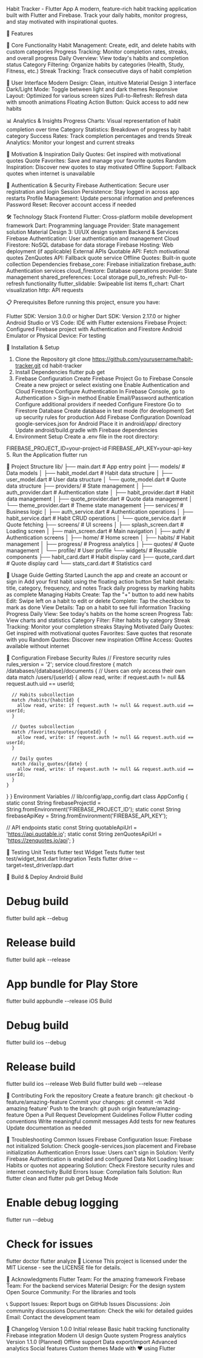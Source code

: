 Habit Tracker - Flutter App
A modern, feature-rich habit tracking application built with Flutter and Firebase. Track your daily habits, monitor progress, and stay motivated with inspirational quotes.

🚀 Features


📱 Core Functionality
Habit Management: Create, edit, and delete habits with custom categories
Progress Tracking: Monitor completion rates, streaks, and overall progress
Daily Overview: View today's habits and completion status
Category Filtering: Organize habits by categories (Health, Study, Fitness, etc.)
Streak Tracking: Track consecutive days of habit completion


🎨 User Interface
Modern Design: Clean, intuitive Material Design 3 interface
Dark/Light Mode: Toggle between light and dark themes
Responsive Layout: Optimized for various screen sizes
Pull-to-Refresh: Refresh data with smooth animations
Floating Action Button: Quick access to add new habits


📊 Analytics & Insights
Progress Charts: Visual representation of habit completion over time
Category Statistics: Breakdown of progress by habit category
Success Rates: Track completion percentages and trends
Streak Analytics: Monitor your longest and current streaks

💬 Motivation & Inspiration
Daily Quotes: Get inspired with motivational quotes
Quote Favorites: Save and manage your favorite quotes
Random Inspiration: Discover new quotes to stay motivated
Offline Support: Fallback quotes when internet is unavailable

🔐 Authentication & Security
Firebase Authentication: Secure user registration and login
Session Persistence: Stay logged in across app restarts
Profile Management: Update personal information and preferences
Password Reset: Recover account access if needed

🛠️ Technology Stack
Frontend
Flutter: Cross-platform mobile development framework
Dart: Programming language
Provider: State management solution
Material Design 3: UI/UX design system
Backend & Services
Firebase Authentication: User authentication and management
Cloud Firestore: NoSQL database for data storage
Firebase Hosting: Web deployment (if applicable)
External APIs
Quotable API: Fetch motivational quotes
ZenQuotes API: Fallback quote service
Offline Quotes: Built-in quote collection
Dependencies
firebase_core: Firebase initialization
firebase_auth: Authentication services
cloud_firestore: Database operations
provider: State management
shared_preferences: Local storage
pull_to_refresh: Pull-to-refresh functionality
flutter_slidable: Swipeable list items
fl_chart: Chart visualization
http: API requests

📋 Prerequisites
Before running this project, ensure you have:

Flutter SDK: Version 3.0.0 or higher
Dart SDK: Version 2.17.0 or higher
Android Studio or VS Code: IDE with Flutter extensions
Firebase Project: Configured Firebase project with Authentication and Firestore
Android Emulator or Physical Device: For testing

🚀 Installation & Setup
1. Clone the Repository
git clone https://github.com/yourusername/habit-tracker.git
cd habit-tracker
2. Install Dependencies
flutter pub get
3. Firebase Configuration
Create Firebase Project
Go to Firebase Console
Create a new project or select existing one
Enable Authentication and Cloud Firestore
Configure Authentication
In Firebase Console, go to Authentication > Sign-in method
Enable Email/Password authentication
Configure additional providers if needed
Configure Firestore
Go to Firestore Database
Create database in test mode (for development)
Set up security rules for production
Add Firebase Configuration
Download google-services.json for Android
Place it in android/app/ directory
Update android/build.gradle with Firebase dependencies
4. Environment Setup
Create a .env file in the root directory:

FIREBASE_PROJECT_ID=your-project-id
FIREBASE_API_KEY=your-api-key
5. Run the Application
flutter run

📁 Project Structure
lib/
├── main.dart                 # App entry point
├── models/                   # Data models
│   ├── habit_model.dart      # Habit data structure
│   ├── user_model.dart       # User data structure
│   └── quote_model.dart      # Quote data structure
├── providers/                # State management
│   ├── auth_provider.dart    # Authentication state
│   ├── habit_provider.dart   # Habit data management
│   ├── quote_provider.dart   # Quote data management
│   └── theme_provider.dart   # Theme state management
├── services/                 # Business logic
│   ├── auth_service.dart      # Authentication operations
│   ├── habit_service.dart    # Habit CRUD operations
│   └── quote_service.dart    # Quote fetching
├── screens/                  # UI screens
│   ├── splash_screen.dart     # Loading screen
│   ├── main_screen.dart       # Main navigation
│   ├── auth/                  # Authentication screens
│   ├── home/                  # Home screen
│   ├── habits/                # Habit management
│   ├── progress/              # Progress analytics
│   ├── quotes/                # Quote management
│   └── profile/              # User profile
└── widgets/                  # Reusable components
    ├── habit_card.dart       # Habit display card
    ├── quote_card.dart       # Quote display card
    └── stats_card.dart       # Statistics card
    
🎯 Usage Guide
Getting Started
Launch the app and create an account or sign in
Add your first habit using the floating action button
Set habit details: title, category, frequency, and notes
Track daily progress by marking habits as complete
Managing Habits
Create: Tap the "+" button to add new habits
Edit: Swipe left on a habit to edit or delete
Complete: Tap the checkbox to mark as done
View Details: Tap on a habit to see full information
Tracking Progress
Daily View: See today's habits on the home screen
Progress Tab: View charts and statistics
Category Filter: Filter habits by category
Streak Tracking: Monitor your completion streaks
Staying Motivated
Daily Quotes: Get inspired with motivational quotes
Favorites: Save quotes that resonate with you
Random Quotes: Discover new inspiration
Offline Access: Quotes available without internet

🔧 Configuration
Firebase Security Rules
// Firestore security rules
rules_version = '2';
service cloud.firestore {
  match /databases/{database}/documents {
    // Users can only access their own data
    match /users/{userId} {
      allow read, write: if request.auth != null && request.auth.uid == userId;
      
      // Habits subcollection
      match /habits/{habitId} {
        allow read, write: if request.auth != null && request.auth.uid == userId;
      }
      
      // Quotes subcollection
      match /favorites/quotes/{quoteId} {
        allow read, write: if request.auth != null && request.auth.uid == userId;
      }
      
      // Daily quotes
      match /daily_quotes/{date} {
        allow read, write: if request.auth != null && request.auth.uid == userId;
      }
    }
  }
}
Environment Variables
// lib/config/app_config.dart
class AppConfig {
  static const String firebaseProjectId = String.fromEnvironment('FIREBASE_PROJECT_ID');
  static const String firebaseApiKey = String.fromEnvironment('FIREBASE_API_KEY');
  
  // API endpoints
  static const String quotableApiUrl = 'https://api.quotable.io';
  static const String zenQuotesApiUrl = 'https://zenquotes.io/api';
}

🧪 Testing
Unit Tests
flutter test
Widget Tests
flutter test test/widget_test.dart
Integration Tests
flutter drive --target=test_driver/app.dart

📱 Build & Deploy
Android Build
# Debug build
flutter build apk --debug

# Release build
flutter build apk --release

# App bundle for Play Store
flutter build appbundle --release
iOS Build
# Debug build
flutter build ios --debug

# Release build
flutter build ios --release
Web Build
flutter build web --release

🤝 Contributing
Fork the repository
Create a feature branch: git checkout -b feature/amazing-feature
Commit your changes: git commit -m 'Add amazing feature'
Push to the branch: git push origin feature/amazing-feature
Open a Pull Request
Development Guidelines
Follow Flutter coding conventions
Write meaningful commit messages
Add tests for new features
Update documentation as needed

🐛 Troubleshooting
Common Issues
Firebase Configuration
Issue: Firebase not initialized
Solution: Check google-services.json placement and Firebase initialization
Authentication Errors
Issue: Users can't sign in
Solution: Verify Firebase Authentication is enabled and configured
Data Not Loading
Issue: Habits or quotes not appearing
Solution: Check Firestore security rules and internet connectivity
Build Errors
Issue: Compilation fails
Solution: Run flutter clean and flutter pub get
Debug Mode
# Enable debug logging
flutter run --debug

# Check for issues
flutter doctor
flutter analyze
📄 License
This project is licensed under the MIT License - see the LICENSE file for details.

🙏 Acknowledgments
Flutter Team: For the amazing framework
Firebase Team: For the backend services
Material Design: For the design system
Open Source Community: For the libraries and tools

📞 Support
Issues: Report bugs on GitHub Issues
Discussions: Join community discussions
Documentation: Check the wiki for detailed guides
Email: Contact the development team

🔄 Changelog
Version 1.0.0
Initial release
Basic habit tracking functionality
Firebase integration
Modern UI design
Quote system
Progress analytics
Version 1.1.0 (Planned)
Offline support
Data export/import
Advanced analytics
Social features
Custom themes
Made with ❤️ using Flutter
